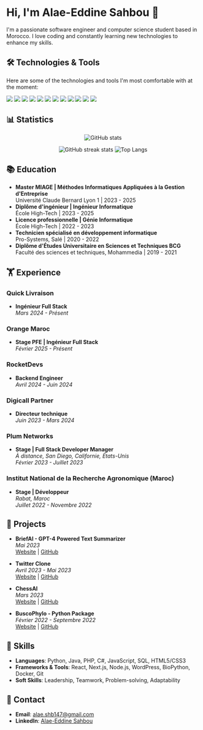 # Hi, I'm Alae-Eddine Sahbou 👋

I'm a passionate software engineer and computer science student based in Morocco. I love coding and constantly learning new technologies to enhance my skills.

## 🛠️ Technologies & Tools

Here are some of the technologies and tools I'm most comfortable with at the moment:

![](https://img.shields.io/badge/Code-JavaScript-informational?style=flat&color=informational&logo=javascript)
![](https://img.shields.io/badge/Code-Python-informational?style=flat&color=informational&logo=python)
![](https://img.shields.io/badge/Code-PHP-informational?style=flat&color=informational&logo=php)
![](https://img.shields.io/badge/Code-React-informational?style=flat&color=informational&logo=react)
![](https://img.shields.io/badge/Code-NextJS-informational?style=flat&color=informational&logo=next.js)
![](https://img.shields.io/badge/Code-TailwindCSS-informational?style=flat&color=informational&logo=tailwind-css)
![](https://img.shields.io/badge/Code-Node.js-informational?style=flat&color=informational&logo=node-dot-js)
![](https://img.shields.io/badge/Code-MySQL-informational?style=flat&color=success&logo=mysql)
![](https://img.shields.io/badge/Code-MongoDB-informational?style=flat&color=success&logo=mongodb)
![](https://img.shields.io/badge/Tool-Docker-informational?style=flat&color=warning&logo=docker)
![](https://img.shields.io/badge/Tool-Git-informational?style=flat&color=success&logo=git)
![](https://img.shields.io/badge/Tool-Visual_Studio_Code-informational?style=flat&color=success&logo=visual-studio-code)

## 📊 Statistics
<center>

![GitHub stats](https://github-readme-stats.vercel.app/api?username=alaesahbou&show_icons=true&theme=dark)

![GitHub streak stats](https://github-readme-streak-stats.herokuapp.com/?user=alaesahbou&theme=dark)
![Top Langs](https://github-readme-stats.vercel.app/api/top-langs/?username=alaesahbou&layout=compact&theme=dark)

</center>

## 📚 Education

- **Master MIAGE | Méthodes Informatiques Appliquées à la Gestion d'Entreprise**  
  Université Claude Bernard Lyon 1 | 2023 - 2025
- **Diplôme d'ingénieur | Ingénieur Informatique**  
  École High-Tech | 2023 - 2025
- **Licence professionnelle | Génie Informatique**  
  École High-Tech | 2022 - 2023
- **Technicien spécialisé en développement informatique**  
  Pro-Systems, Salé | 2020 - 2022
- **Diplôme d'Études Universitaire en Sciences et Techniques BCG**  
  Faculté des sciences et techniques, Mohammedia | 2019 - 2021

## 🏋️ Experience

### Quick Livraison  
- **Ingénieur Full Stack**  
  *Mars 2024 - Présent*

### Orange Maroc  
- **Stage PFE | Ingénieur Full Stack**  
  *Février 2025 - Présent*

### RocketDevs  
- **Backend Engineer**  
  *Avril 2024 - Juin 2024*

### Digicall Partner  
- **Directeur technique**  
  *Juin 2023 - Mars 2024*

### Plum Networks  
- **Stage | Full Stack Developer Manager**  
  *À distance, San Diego, Californie, États-Unis*  
  *Février 2023 - Juillet 2023*

### Institut National de la Recherche Agronomique (Maroc)  
- **Stage | Développeur**  
  *Rabat, Maroc*  
  *Juillet 2022 - Novembre 2022*

## 🚀 Projects

- **BriefAI - GPT-4 Powered Text Summarizer**  
  *Mai 2023*  
  [Website](https://brief-ai.vercel.app/) | [GitHub](https://github.com/alaesahbou/BriefAI)

- **Twitter Clone**  
  *Avril 2023 - Mai 2023*  
  [Website](https://twitter-clone-oxwv.vercel.app/) | [GitHub](https://github.com/alaesahbou/twitter-clone)

- **ChessAI**  
  *Mars 2023*  
  [Website](https://alaesahbou.github.io/chessAI) | [GitHub](https://github.com/alaesahbou/chessAI)

- **BuscoPhylo - Python Package**  
  *Février 2022 - Septembre 2022*  
  [Website](http://buscophylo.inra.org.ma/) | [GitHub](https://github.com/alaesahbou/BuscoPhylo)

## 🌱 Skills

- **Languages**: Python, Java, PHP, C#, JavaScript, SQL, HTML5/CSS3
- **Frameworks & Tools**: React, Next.js, Node.js, WordPress, BioPython, Docker, Git
- **Soft Skills**: Leadership, Teamwork, Problem-solving, Adaptability

## 📢 Contact

- **Email**: alae.shb147@gmail.com
- **LinkedIn**: [Alae-Eddine Sahbou](https://www.linkedin.com/in/alae-eddine-sahbou/)
